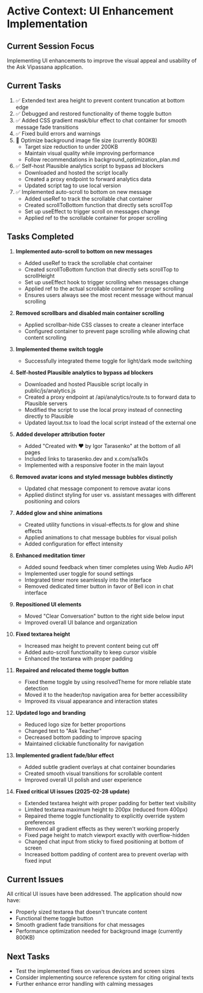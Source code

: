 # Active Context: UI Enhancement Implementation

## Current Session Focus
Implementing UI enhancements to improve the visual appeal and usability of the Ask Vipassana application.

## Current Tasks
1. ✅ Extended text area height to prevent content truncation at bottom edge
2. ✅ Debugged and restored functionality of theme toggle button
3. ✅ Added CSS gradient mask/blur effect to chat container for smooth message fade transitions
4. ✅ Fixed build errors and warnings
5. 🔄 Optimize background image file size (currently 800KB)
   - Target size reduction to under 200KB
   - Maintain visual quality while improving performance
   - Follow recommendations in background_optimization_plan.md
6. ✅ Self-host Plausible analytics script to bypass ad blockers
   - Downloaded and hosted the script locally
   - Created a proxy endpoint to forward analytics data
   - Updated script tag to use local version
7. ✅ Implemented auto-scroll to bottom on new message
   - Added useRef to track the scrollable chat container
   - Created scrollToBottom function that directly sets scrollTop
   - Set up useEffect to trigger scroll on messages change
   - Applied ref to the scrollable container for proper scrolling

## Tasks Completed

1. **Implemented auto-scroll to bottom on new messages**
   - Added useRef to track the scrollable chat container
   - Created scrollToBottom function that directly sets scrollTop to scrollHeight
   - Set up useEffect hook to trigger scrolling when messages change
   - Applied ref to the actual scrollable container for proper scrolling
   - Ensures users always see the most recent message without manual scrolling

2. **Removed scrollbars and disabled main container scrolling**
   - Applied scrollbar-hide CSS classes to create a cleaner interface
   - Configured container to prevent page scrolling while allowing chat content scrolling

2. **Implemented theme switch toggle**
   - Successfully integrated theme toggle for light/dark mode switching

3. **Self-hosted Plausible analytics to bypass ad blockers**
   - Downloaded and hosted Plausible script locally in public/js/analytics.js
   - Created a proxy endpoint at /api/analytics/route.ts to forward data to Plausible servers
   - Modified the script to use the local proxy instead of connecting directly to Plausible
   - Updated layout.tsx to load the local script instead of the external one

4. **Added developer attribution footer**
   - Added "Created with ❤️ by Igor Tarasenko" at the bottom of all pages
   - Included links to tarasenko.dev and x.com/sa1k0s
   - Implemented with a responsive footer in the main layout

3. **Removed avatar icons and styled message bubbles distinctly**
   - Updated chat message component to remove avatar icons
   - Applied distinct styling for user vs. assistant messages with different positioning and colors

4. **Added glow and shine animations**
   - Created utility functions in visual-effects.ts for glow and shine effects
   - Applied animations to chat message bubbles for visual polish
   - Added configuration for effect intensity

5. **Enhanced meditation timer**
   - Added sound feedback when timer completes using Web Audio API
   - Implemented user toggle for sound settings
   - Integrated timer more seamlessly into the interface
   - Removed dedicated timer button in favor of Bell icon in chat interface

6. **Repositioned UI elements**
   - Moved "Clear Conversation" button to the right side below input
   - Improved overall UI balance and organization

7. **Fixed textarea height**
   - Increased max height to prevent content being cut off
   - Added auto-scroll functionality to keep cursor visible
   - Enhanced the textarea with proper padding

8. **Repaired and relocated theme toggle button**
   - Fixed theme toggle by using resolvedTheme for more reliable state detection
   - Moved it to the header/top navigation area for better accessibility
   - Improved its visual appearance and interaction states

9. **Updated logo and branding**
   - Reduced logo size for better proportions
   - Changed text to "Ask Teacher"
   - Decreased bottom padding to improve spacing
   - Maintained clickable functionality for navigation

10. **Implemented gradient fade/blur effect**
    - Added subtle gradient overlays at chat container boundaries
    - Created smooth visual transitions for scrollable content
    - Improved overall UI polish and user experience

11. **Fixed critical UI issues (2025-02-28 update)**
    - Extended textarea height with proper padding for better text visibility
    - Limited textarea maximum height to 200px (reduced from 400px)
    - Repaired theme toggle functionality to explicitly override system preferences
    - Removed all gradient effects as they weren't working properly
    - Fixed page height to match viewport exactly with overflow-hidden
    - Changed chat input from sticky to fixed positioning at bottom of screen
    - Increased bottom padding of content area to prevent overlap with fixed input

## Current Issues
All critical UI issues have been addressed. The application should now have:
- Properly sized textarea that doesn't truncate content
- Functional theme toggle button
- Smooth gradient fade transitions for chat messages
- Performance optimization needed for background image (currently 800KB)

## Next Tasks
- Test the implemented fixes on various devices and screen sizes
- Consider implementing source reference system for citing original texts
- Further enhance error handling with calming messages

